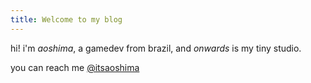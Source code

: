 ```yaml
---
title: Welcome to my blog
---
```


hi! i'm _aoshima_, a gamedev from brazil, and _onwards_ is my tiny studio.

you can reach me [@itsaoshima](https://twitter.com/itsaoshima)
